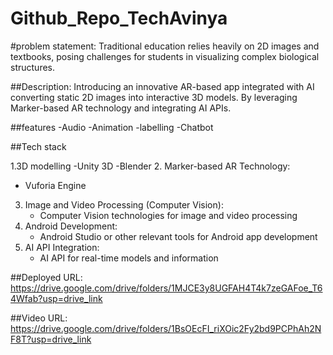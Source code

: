 # Github_Repo_TechAvinya
#problem statement: Traditional education relies heavily on 2D images and textbooks, posing challenges for students in visualizing complex biological structures. 

##Description: Introducing an innovative AR-based app integrated with AI  converting static 2D images into interactive 3D models. By leveraging Marker-based AR technology and integrating AI APIs. 


##features
-Audio
-Animation
-labelling
-Chatbot

##Tech stack


1.3D modelling
-Unity 3D
-Blender
2. Marker-based AR Technology:
   - Vuforia Engine
3. Image and Video Processing (Computer Vision):
   - Computer Vision technologies for image and video processing
4. Android Development:
   - Android Studio or other relevant tools for Android app development
5. AI API Integration:
   - AI API for real-time models and information


##Deployed URL:
https://drive.google.com/drive/folders/1MJCE3y8UGFAH4T4k7zeGAFoe_T64Wfab?usp=drive_link

##Video URL:
https://drive.google.com/drive/folders/1BsOEcFI_riXOic2Fy2bd9PCPhAh2NF8T?usp=drive_link
